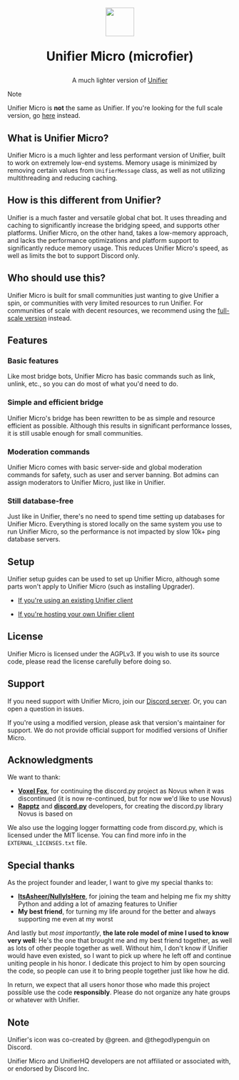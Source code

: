 <h1 align=center>
  <img width=64 src=https://github.com/UnifierHQ/unifier-micro/assets/41323182/16f7ca32-bc5a-47d2-89ae-50ebef8ef70d>
  
  Unifier Micro (microfier)</h1>

<p align=center>A much lighter version of <a href="https://github.com/UnifierHQ/unifier">Unifier</a></p>

> [!NOTE]
> Unifier Micro is **not** the same as Unifier. If you're looking for the full scale version, go
> [here](https://github.com/UnifierHQ/unifier) instead.

## What is Unifier Micro?
Unifier Micro is a much lighter and less performant version of Unifier, built to work on extremely low-end systems. 
Memory usage is minimized by removing certain values from `UnifierMessage` class, as well as not utilizing 
multithreading and reducing caching.

## How is this different from Unifier?
Unifier is a much faster and versatile global chat bot. It uses threading and caching to significantly increase the 
bridging speed, and supports other platforms. Unifier Micro, on the other hand, takes a low-memory approach, and lacks 
the performance optimizations and platform support to significantly reduce memory usage. This reduces Unifier Micro's 
speed, as well as limits the bot to support Discord only.

## Who should use this?
Unifier Micro is built for small communities just wanting to give Unifier a spin, or communities with very limited 
resources to run Unifier. For communities of scale with decent resources, we recommend using the [full-scale 
version](https://github.com/UnifierHQ/unifier) instead.

## Features
### Basic features
Like most bridge bots, Unifier Micro has basic commands such as link, unlink, etc., so you can do most of what you'd 
need to do.

### Simple and efficient bridge
Unifier Micro's bridge has been rewritten to be as simple and resource efficient as possible. Although this results 
in significant performance losses, it is still usable enough for small communities.

### Moderation commands
Unifier Micro comes with basic server-side and global moderation commands for safety, such as user and server banning. 
Bot admins can assign moderators to Unifier Micro, just like in Unifier.

### Still database-free
Just like in Unifier, there's no need to spend time setting up databases for Unifier Micro. Everything is stored 
locally on the same system you use to run Unifier Micro, so the performance is not impacted by slow 10k+ ping database 
servers.

## Setup
Unifier setup guides can be used to set up Unifier Micro, although some parts won't apply to Unifier Micro (such as 
installing Upgrader).

- [If you're using an existing Unifier client](https://unifier-wiki.pixels.onl/setup/getting-started)

- [If you're hosting your own Unifier client](https://unifier-wiki.pixels.onl/setup-selfhosted/getting-started)

## License
Unifier Micro is licensed under the AGPLv3. If you wish to use its source code, please read the license carefully before 
doing so.

## Support
If you need support with Unifier Micro, join our [Discord server](https://discord.gg/a4KpNcARzK). Or, you can open a question in 
issues.

If you're using a modified version, please ask that version's maintainer for support. We do not provide official support for 
modified versions of Unifier Micro.

## Acknowledgments
We want to thank:
- [**Voxel Fox**](https://github.com/Voxel-Fox-Ltd), for continuing the discord.py project as Novus when it was discontinued (it
  is now re-continued, but for now we'd like to use Novus)
- [**Rapptz**](https://github.com/Rapptz) and [**discord.py**](https://github.com/Rapptz/discord.py) developers, for creating the
  discord.py library Novus is based on

We also use the logging logger formatting code from discord.py, which is licensed under the MIT license. You can find more info in 
the `EXTERNAL_LICENSES.txt` file.

## Special thanks
As the project founder and leader, I want to give my special thanks to:
- [**ItsAsheer/NullyIsHere**](https://github.com/NullyIsHere), for joining the team and helping me fix my shitty Python and
  adding a lot of amazing features to Unifier
- **My best friend**, for turning my life around for the better and always supporting me even at my worst

And lastly but *most importantly*, **the late role model of mine I used to know very well**: He's the one that brought me and my 
best friend together, as well as lots of other people together as well. Without him, I don't know if Unifier would have even existed, 
so I want to pick up where he left off and continue uniting people in his honor. I dedicate this project to him by open sourcing the 
code, so people can use it to bring people together just like how he did.

In return, we expect that all users honor those who made this project possible use the code **responsibly**. Please do not organize 
any hate groups or whatever with Unifier.

## Note
Unifier's icon was co-created by @green. and @thegodlypenguin on Discord.

Unifier Micro and UnifierHQ developers are not affiliated or associated with, or endorsed by Discord Inc.
